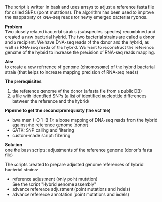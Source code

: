 The script is written in bash and uses arrays to adjust a reference fasta file for called SNPs (point mutations). The algorithm has been used to improve the mappability of RNA-seq reads for newly emerged bacterial hybrids.

**Problem**  
Two closely related bacterial strains (subspecies, species) recombined and created a new bacterial hybrid. The two bacterial strains are called a donor and a recipient. We have DNA-seq reads of the donor and the hybrid, as well as RNA-seq reads of the hybrid. We want to reconstruct the reference genome of the hybrid to increase the precision of RNA-seq reads mapping.

**Aim**  
to create a new reference of genome (chromosome) of the hybrid bacterial strain (that helps to increase mapping precision of RNA-seq reads)

**The prerequisites**  
1. the reference genome of the donor (a fasta file from a public DB)
2. a file with identified SNPs (a list of identified nucleotide differences between the reference and the hybrid)
 
**Pipeline to get the second prerequisity (the vcf file)**  
- bwa mem (-O 1 -B 1): a loose mapping of DNA-seq reads from the hybrid against the reference genome (donor)
- GATK: SNP calling and filtering
- custom-made script: filtering 

**Solution**  
one the bash scripts: adjustments of the reference genome (donor's fasta file)

The scripts created to prepare adjusted genome references of hybrid bacterial strains:  
- reference adjustment (only point mutation)  
See the script "Hybrid genome assembly"
- advance reference adjustment (point mutations and indels) 
- advance reference annotation (point mutations and indels)
